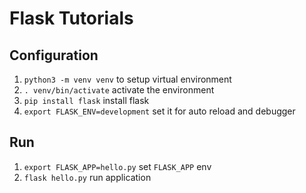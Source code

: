 # Flask Tutorials

## Configuration

1. `python3 -m venv venv` to setup virtual environment
1. `. venv/bin/activate` activate the environment
1. `pip install flask` install flask
1. `export FLASK_ENV=development` set it for auto reload and debugger

## Run

1. `export FLASK_APP=hello.py` set `FLASK_APP` env
1. `flask hello.py` run application
